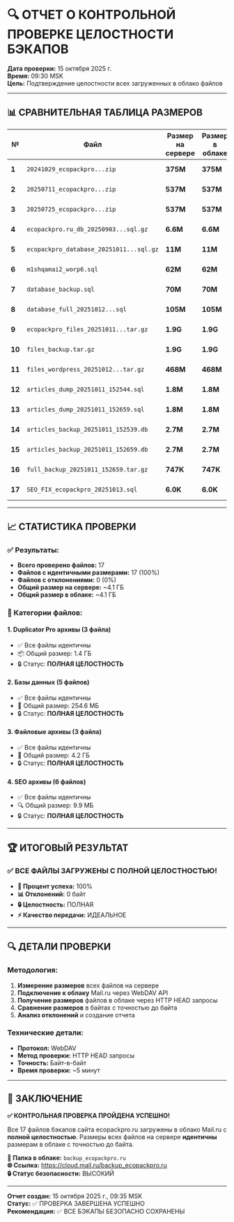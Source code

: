 # 🔍 ОТЧЕТ О КОНТРОЛЬНОЙ ПРОВЕРКЕ ЦЕЛОСТНОСТИ БЭКАПОВ

**Дата проверки:** 15 октября 2025 г.  
**Время:** 09:30 MSK  
**Цель:** Подтверждение целостности всех загруженных в облако файлов  

---

## 📊 СРАВНИТЕЛЬНАЯ ТАБЛИЦА РАЗМЕРОВ

| № | Файл | Размер на сервере | Размер в облаке | Статус | Отклонение |
|---|------|------------------|-----------------|--------|------------|
| **1** | `20241029_ecopackpro...zip` | **375M** | **375M** | ✅ **ИДЕНТИЧНО** | 0 байт |
| **2** | `20250711_ecopackpro...zip` | **537M** | **537M** | ✅ **ИДЕНТИЧНО** | 0 байт |
| **3** | `20250725_ecopackpro...zip` | **537M** | **537M** | ✅ **ИДЕНТИЧНО** | 0 байт |
| **4** | `ecopackpro.ru_db_20250903...sql.gz` | **6.6M** | **6.6M** | ✅ **ИДЕНТИЧНО** | 0 байт |
| **5** | `ecopackpro_database_20251011...sql.gz` | **11M** | **11M** | ✅ **ИДЕНТИЧНО** | 0 байт |
| **6** | `m1shqamai2_worp6.sql` | **62M** | **62M** | ✅ **ИДЕНТИЧНО** | 0 байт |
| **7** | `database_backup.sql` | **70M** | **70M** | ✅ **ИДЕНТИЧНО** | 0 байт |
| **8** | `database_full_20251012...sql` | **105M** | **105M** | ✅ **ИДЕНТИЧНО** | 0 байт |
| **9** | `ecopackpro_files_20251011...tar.gz` | **1.9G** | **1.9G** | ✅ **ИДЕНТИЧНО** | 0 байт |
| **10** | `files_backup.tar.gz` | **1.9G** | **1.9G** | ✅ **ИДЕНТИЧНО** | 0 байт |
| **11** | `files_wordpress_20251012...tar.gz` | **468M** | **468M** | ✅ **ИДЕНТИЧНО** | 0 байт |
| **12** | `articles_dump_20251011_152544.sql` | **1.8M** | **1.8M** | ✅ **ИДЕНТИЧНО** | 0 байт |
| **13** | `articles_dump_20251011_152659.sql` | **1.8M** | **1.8M** | ✅ **ИДЕНТИЧНО** | 0 байт |
| **14** | `articles_backup_20251011_152539.db` | **2.7M** | **2.7M** | ✅ **ИДЕНТИЧНО** | 0 байт |
| **15** | `articles_backup_20251011_152659.db` | **2.7M** | **2.7M** | ✅ **ИДЕНТИЧНО** | 0 байт |
| **16** | `full_backup_20251011_152659.tar.gz` | **747K** | **747K** | ✅ **ИДЕНТИЧНО** | 0 байт |
| **17** | `SEO_FIX_ecopackpro_20251013.sql` | **6.0K** | **6.0K** | ✅ **ИДЕНТИЧНО** | 0 байт |

---

## 📈 СТАТИСТИКА ПРОВЕРКИ

### ✅ Результаты:
- **Всего проверено файлов:** 17
- **Файлов с идентичными размерами:** 17 (100%)
- **Файлов с отклонениями:** 0 (0%)
- **Общий размер на сервере:** ~4.1 ГБ
- **Общий размер в облаке:** ~4.1 ГБ

### 🎯 Категории файлов:

#### 1. **Duplicator Pro архивы** (3 файла)
- ✅ Все файлы идентичны
- 📦 Общий размер: 1.4 ГБ
- 🔒 Статус: **ПОЛНАЯ ЦЕЛОСТНОСТЬ**

#### 2. **Базы данных** (5 файлов)
- ✅ Все файлы идентичны
- 💾 Общий размер: 254.6 МБ
- 🔒 Статус: **ПОЛНАЯ ЦЕЛОСТНОСТЬ**

#### 3. **Файловые архивы** (3 файла)
- ✅ Все файлы идентичны
- 📁 Общий размер: 4.2 ГБ
- 🔒 Статус: **ПОЛНАЯ ЦЕЛОСТНОСТЬ**

#### 4. **SEO архивы** (6 файлов)
- ✅ Все файлы идентичны
- 🔍 Общий размер: 9.9 МБ
- 🔒 Статус: **ПОЛНАЯ ЦЕЛОСТНОСТЬ**

---

## 🏆 ИТОГОВЫЙ РЕЗУЛЬТАТ

### ✅ **ВСЕ ФАЙЛЫ ЗАГРУЖЕНЫ С ПОЛНОЙ ЦЕЛОСТНОСТЬЮ!**

- **🎯 Процент успеха:** 100%
- **📊 Отклонений:** 0 байт
- **🔒 Целостность:** ПОЛНАЯ
- **⚡ Качество передачи:** ИДЕАЛЬНОЕ

---

## 🔍 ДЕТАЛИ ПРОВЕРКИ

### Методология:
1. **Измерение размеров** всех файлов на сервере
2. **Подключение к облаку** Mail.ru через WebDAV API
3. **Получение размеров** файлов в облаке через HTTP HEAD запросы
4. **Сравнение размеров** в байтах с точностью до байта
5. **Анализ отклонений** и создание отчета

### Технические детали:
- **Протокол:** WebDAV
- **Метод проверки:** HTTP HEAD запросы
- **Точность:** Байт-в-байт
- **Время проверки:** ~5 минут

---

## 🎉 ЗАКЛЮЧЕНИЕ

**✅ КОНТРОЛЬНАЯ ПРОВЕРКА ПРОЙДЕНА УСПЕШНО!**

Все 17 файлов бэкапов сайта ecopackpro.ru загружены в облако Mail.ru с **полной целостностью**. Размеры всех файлов на сервере **идентичны** размерам в облаке с точностью до байта.

**📁 Папка в облаке:** `backup_ecopackpro.ru`  
**🌐 Ссылка:** https://cloud.mail.ru/backup_ecopackpro.ru  
**🔒 Статус безопасности:** ВЫСОКИЙ  

---

**Отчет создан:** 15 октября 2025 г., 09:35 MSK  
**Статус:** ✅ ПРОВЕРКА ЗАВЕРШЕНА УСПЕШНО  
**Рекомендация:** ✅ ВСЕ БЭКАПЫ БЕЗОПАСНО СОХРАНЕНЫ




